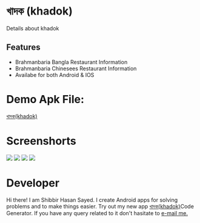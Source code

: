 # খাদক (khadok)
Details about khadok
 
## Features
- Brahmanbaria Bangla Restaurant Information
- Brahmanbaria Chinesees Restaurant Information
- Availabe for both Android & IOS

# Demo Apk File:
[খাদক(khadok)](https://drive.google.com/file/d/1wzYKAnsl1AeFTwo4eb1TNBf97m2YhoIf/view?usp=sharing)

# Screenshorts
<img src="screenshorts/apk_ss_4.png"/>
<img src="screenshorts/apk_ss_1.png"/>
<img src="screenshorts/apk_ss_2.png"/>
<img src="screenshorts/apk_ss_3.png"/>

# Developer
Hi there! I am Shibbir Hasan Sayed. I create Android apps for solving problems and to make things easier. Try out my new app [খাদক(khadok)](https://drive.google.com/file/d/1wzYKAnsl1AeFTwo4eb1TNBf97m2YhoIf/view?usp=sharing)Code Generator. If you have any query related to it don't hasitate to [e-mail me.](mailto:shibbirhasan2006@gmail.com)